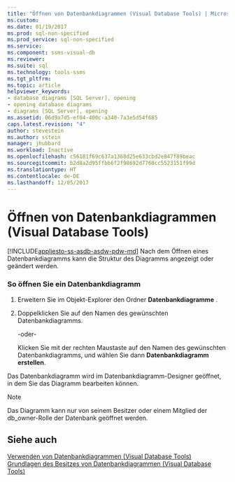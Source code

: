 ```yaml
---
title: "Öffnen von Datenbankdiagrammen (Visual Database Tools) | Microsoft-Dokumentation"
ms.custom: 
ms.date: 01/19/2017
ms.prod: sql-non-specified
ms.prod_service: sql-non-specified
ms.service: 
ms.component: ssms-visual-db
ms.reviewer: 
ms.suite: sql
ms.technology: tools-ssms
ms.tgt_pltfrm: 
ms.topic: article
helpviewer_keywords:
- database diagrams [SQL Server], opening
- opening database diagrams
- diagrams [SQL Server], opening
ms.assetid: 06d9a7d5-ef04-400c-a340-7a3e5d54f685
caps.latest.revision: "4"
author: stevestein
ms.author: sstein
manager: jhubbard
ms.workload: Inactive
ms.openlocfilehash: c56181f69c637a1368d25e633cbd2e847f89beac
ms.sourcegitcommit: b2d8a2d95ffbb6f2f98692d7760cc5523151f99d
ms.translationtype: HT
ms.contentlocale: de-DE
ms.lasthandoff: 12/05/2017
---
```

# <a name="open-database-diagrams-visual-database-tools"></a>Öffnen von Datenbankdiagrammen (Visual Database Tools)
[!INCLUDE[appliesto-ss-asdb-asdw-pdw-md](../../includes/appliesto-ss-asdb-asdw-pdw-md.md)] Nach dem Öffnen eines Datenbankdiagramms kann die Struktur des Diagramms angezeigt oder geändert werden.  
  
### <a name="to-open-a-database-diagram"></a>So öffnen Sie ein Datenbankdiagramm  
  
1.  Erweitern Sie im Objekt-Explorer den Ordner **Datenbankdiagramme** .  
  
2.  Doppelklicken Sie auf den Namen des gewünschten Datenbankdiagramms.  
  
    -oder-  
  
    Klicken Sie mit der rechten Maustaste auf den Namen des gewünschten Datenbankdiagramms, und wählen Sie dann **Datenbankdiagramm erstellen**.  
  
Das Datenbankdiagramm wird im Datenbankdiagramm-Designer geöffnet, in dem Sie das Diagramm bearbeiten können.  
  
> [!NOTE]  
> Das Diagramm kann nur von seinem Besitzer oder einem Mitglied der db_owner-Rolle der Datenbank geöffnet werden.  
  
## <a name="see-also"></a>Siehe auch  
[Verwenden von Datenbankdiagrammen &#40;Visual Database Tools&#41;](../../ssms/visual-db-tools/work-with-database-diagrams-visual-database-tools.md)  
[Grundlagen des Besitzes von Datenbankdiagrammen &#40;Visual Database Tools&#41;](../../ssms/visual-db-tools/understand-database-diagram-ownership-visual-database-tools.md)  
  
